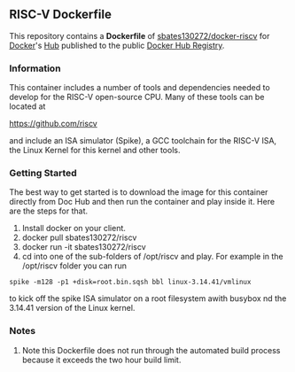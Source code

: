 ## RISC-V Dockerfile

This repository contains a **Dockerfile** of
[sbates130272/docker-riscv](https://github.com/sbates130272/docker-riscv)
for [Docker](https://www.docker.com/)'s
[Hub](https://registry.hub.docker.com/u/sbates130272/riscv) published 
to the public [Docker Hub Registry](https://registry.hub.docker.com/).

### Information

This container includes a number of tools and dependencies needed to
develop for the RISC-V open-source CPU. Many of these tools can be
located at 

https://github.com/riscv

and include an ISA simulator (Spike), a GCC toolchain for the RISC-V
ISA, the Linux Kernel for this kernel and other tools.

### Getting Started

The best way to get started is to download the image for this
container directly from Doc Hub and then run the container and play
inside it. Here are the steps for that.

   1. Install docker on your client.
   2. docker pull sbates130272/riscv
   3. docker run -it sbates130272/riscv
   4. cd into one of the sub-folders of /opt/riscv and play. For
   example in the /opt/riscv folder you can run
   ```
   spike -m128 -p1 +disk=root.bin.sqsh bbl linux-3.14.41/vmlinux
   ```
   to kick off the spike ISA simulator on a root filesystem awith
   busybox nd the 3.14.41 version of the Linux kernel.

### Notes

   1. Note this Dockerfile does not run through the automated build
   process because it exceeds the two hour build limit.
